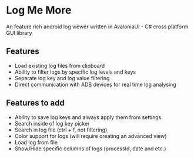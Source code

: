 # Log Me More

An feature rich android log viewer written in AvaloniaUI - C# cross platform GUI library

## Features
* Load existing log files from clipboard
* Ability to filter logs by specific log levels and keys
* Separate log key and log value filtering
* Direct communication with ADB devices for real time log analysing

## Features to add
* Ability to save log keys and always apply them from settings
* Search inside of log key picker
* Search in log file (ctrl + f, not filtering)
* Color support for logs (will require creating an advanced view)
* Load log from file
* Show/Hide specific columns of logs (processId, date and etc.)